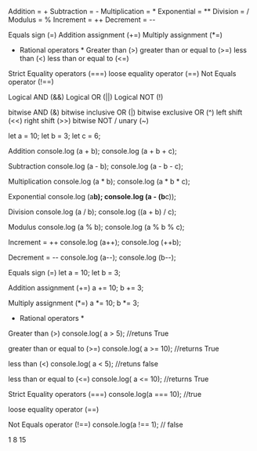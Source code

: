 <!-- Question 1 (List the symbols for each of the below Javascript operators) -->

<!-- Arithmetic Operators -->
Addition = +
Subtraction = -
Multiplication = *
Exponential = **
Division = /
Modulus = %
Increment = ++
Decrement = --

<!-- Assignment Operators -->
Equals sign (=)
Addition assignment (+=)
Multiply assignment (*=)

<!-- Comparison Operators -->
* Rational operators *
Greater than (>)
greater than or equal to (>=)
less than (<)
less than or equal to (<=)

Strict Equality operators (===)
loose equality operator (==)
Not Equals operator (!==)


<!-- Logical Operators -->
Logical AND (&&)
Logical OR (||)
Logical NOT (!)

<!-- Bitwise Operators -->
bitwise AND (&)
bitwise inclusive OR (|)
bitwise exclusive OR (^)
left shift (<<)
right shift (>>)
bitwise NOT / unary (~)


<!-- Question 2 (For each JavaScript Operator, write 2 examples.) -->

let a = 10;
let b = 3;
let c = 6;

<!-- Arithmetic Operators -->

Addition
console.log (a + b);
console.log (a + b + c);

Subtraction
console.log (a - b);
console.log (a - b - c);

Multiplication 
console.log (a * b);
console.log (a * b * c);

Exponential
console.log (a**b);
console.log (a - (b**c));

Division 
console.log (a / b);
console.log ((a + b) / c);

Modulus 
console.log (a % b);
console.log (a % b % c);

Increment = ++
console.log (a++);
console.log (++b);

Decrement = --
console.log (a--);
console.log (b--);


<!-- Assignment Operators -->
Equals sign (=)
let a = 10;
let b = 3;

Addition assignment (+=)
a +=  10;
b +=  3;

Multiply assignment (*=)
a *= 10;
b *= 3;

<!-- Comparison Operators -->
* Rational operators *

Greater than (>)
console.log( a >  5); //retuns True

greater than or equal to (>=)
console.log( a >= 10); //returns True

less than (<)
console.log( a <  5); //retuns false

less than or equal to (<=)
console.log( a <= 10); //returns True

Strict Equality operators (===)
console.log(a === 10); //true

loose equality operator (==)

Not Equals operator (!==)
console.log(a !== 1); // false


<!-- Question 4 (What is the result when the following program is executed)-->

1
8
15